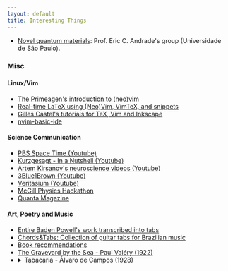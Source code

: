 ```yaml
---
layout: default
title: Interesting Things
---
```


 

 * <a target="_blank" href="https://sites.google.com/site/castroeandrade/"> Novel quantum materials</a>: Prof. Eric C. Andrade's group (Universidade de São Paulo).
<h3>Misc</h3>

<h4>Linux/Vim</h4>

- [The Primeagen's introduction to (neo)vim](https://www.youtube.com/watch?v=X6AR2RMB5tE&list=PLm323Lc7iSW_wuxqmKx_xxNtJC_hJbQ7R)
- [Real-time LaTeX using (Neo)Vim, VimTeX, and snippets](https://www.ejmastnak.com/tutorials/vim-latex/intro/)
- [Gilles Castel's tutorials for TeX, Vim and Inkscape](https://www.ejmastnak.com/tutorials/vim-latex/intro/">)
- [nvim-basic-ide](https://github.com/LunarVim/nvim-basic-ide)

<h4>Science Communication</h4>

- [PBS Space Time (Youtube)](https://www.youtube.com/@pbsspacetime) 
- [Kurzgesagt - In a Nutshell (Youtube)](https://www.youtube.com/@kurzgesagt)
- [Artem Kirsanov's neuroscience videos (Youtube)](https://www.youtube.com/@ArtemKirsanov)
- [3Blue1Brown (Youtube)](https://www.youtube.com/@3blue1brown)
- [Veritasium (Youtube)](https://www.youtube.com/@veritasium)
- [McGill Physics Hackathon](https://www.physics.mcgill.ca/hackathon/)
- [Quanta Magazine](https://www.quantamagazine.org/)


<h4>Art, Poetry and Music</h4>
  <ul>
  <li><a href="https://www.brazil-on-guitar.de/home.html">Entire Baden Powell's work transcribed into tabs</a></li>
  <li><a href="https://chordsandtabs.pagesperso-orange.fr/">Chords&Tabs: Collection of guitar tabs for Brazilian music</a></li>
  <li><a href="https://www.goodreads.com/review/list/117614351-jo-o-augusto-sobral-da-silva?shelf=favorites">Book recommendations</a></li>
    <li><a href="https://hellopoetry.com/poem/4511459/paul-valery-translation-of-the-graveyard-by-the-sea/">The Graveyard by the Sea - Paul Valéry (1922)</a></li>
  <li>
    <details>
      <summary>Tabacaria - Álvaro de Campos (1928)</summary>
      <p>Tabacaria is a poem by Álvaro de Campos, a heteronym of the Portuguese poet Fernando Pessoa. <a href="https://www.youtube.com/watch?v=a1IBpsuCI14">Here</a> is a brilliant interpretation by Antônio Abumjara.
      <blockquote>
        <p>
          
    Não sou nada.
    Nunca serei nada.
    Não posso querer ser nada.
    À parte isso, tenho em mim todos os sonhos do mundo.
    Janelas do meu quarto,
    Do meu quarto de um dos milhões do mundo que ninguém sabe quem é
    (E se soubessem quem é, o que saberiam?),
    Dais para o mistério de uma rua cruzada constantemente por gente,
    Para uma rua inacessível a todos os pensamentos,
    Real, impossivelmente real, certa, desconhecidamente certa,
    Com o mistério das coisas por baixo das pedras e dos seres,
    Com a morte a pôr umidade nas paredes e cabelos brancos nos homens,
    Com o Destino a conduzir a carroça de tudo pela estrada de nada.

    Estou hoje vencido, como se soubesse a verdade.
    Estou hoje lúcido, como se estivesse para morrer,
    E não tivesse mais irmandade com as coisas
    Senão uma despedida, tornando-se esta casa e este lado da rua
    A fileira de carruagens de um comboio, e uma partida apitada
    De dentro da minha cabeça,
    E uma sacudidela dos meus nervos e um ranger de ossos na ida.

    Estou hoje perplexo, como quem pensou e achou e esqueceu.
    Estou hoje dividido entre a lealdade que devo
    À Tabacaria do outro lado da rua, como coisa real por fora,
    E à sensação de que tudo é sonho, como coisa real por dentro.

    Falhei em tudo.
    Como não fiz propósito nenhum, talvez tudo fosse nada.
    A aprendizagem que me deram,
    Desci dela pela janela das traseiras da casa.
    Fui até ao campo com grandes propósitos.
    Mas lá encontrei só ervas e árvores,
    E quando havia gente era igual à outra.
    Saio da janela, sento-me numa cadeira. Em que hei de pensar?

    Que sei eu do que serei, eu que não sei o que sou?
    Ser o que penso? Mas penso tanta coisa!
    E há tantos que pensam ser a mesma coisa que não pode haver tantos!
    Gênio? Neste momento
    Cem mil cérebros se concebem em sonho gênios como eu,
    E a história não marcará, quem sabe?, nem um,
    Nem haverá senão estrume de tantas conquistas futuras.
    Não, não creio em mim.
    Em todos os manicômios há doidos malucos com tantas certezas!
    Eu, que não tenho nenhuma certeza, sou mais certo ou menos certo?
    Não, nem em mim...
    Em quantas mansardas e não-mansardas do mundo
    Não estão nesta hora gênios-para-si-mesmos sonhando?
    Quantas aspirações altas e nobres e lúcidas -
    Sim, verdadeiramente altas e nobres e lúcidas -,
    E quem sabe se realizáveis,
    Nunca verão a luz do sol real nem acharão ouvidos de gente?
    O mundo é para quem nasce para o conquistar
    E não para quem sonha que pode conquistá-lo, ainda que tenha razão.
    Tenho sonhado mais que o que Napoleão fez.
    Tenho apertado ao peito hipotético mais humanidades do que Cristo,
    Tenho feito filosofias em segredo que nenhum Kant escreveu.
    Mas sou, e talvez serei sempre, o da mansarda,
    Ainda que não more nela;
    Serei sempre o que não nasceu para isso;
    Serei sempre só o que tinha qualidades;
    Serei sempre o que esperou que lhe abrissem a porta ao pé de uma parede sem porta,
    E cantou a cantiga do Infinito numa capoeira,
    E ouviu a voz de Deus num poço tapado.
    Crer em mim? Não, nem em nada.
    Derrame-me a Natureza sobre a cabeça ardente
    O seu sol, a sua chuva, o vento que me acha o cabelo,
    E o resto que venha se vier, ou tiver que vir, ou não venha.
    Escravos cardíacos das estrelas,
    Conquistámos todo o mundo antes de nos levantar da cama;
    Mas acordamos e ele é opaco,
    Levantamo-nos e ele é alheio,
    Saímos de casa e ele é a terra inteira,
    Mais o sistema solar e a Via Láctea e o Indefinido.

    (Come chocolates, pequena;
    Come chocolates!
    Olha que não há mais metafísica no mundo senão chocolates.
    Olha que as religiões todas não ensinam mais que a confeitaria.
    Come, pequena suja, come!
    Pudesse eu comer chocolates com a mesma verdade com que comes!
    Mas eu penso e, ao tirar o papel de prata, que é de folha de estanho,
    Deito tudo para o chão, como tenho deitado a vida.)

    Mas ao menos fica da amargura do que nunca serei
    A caligrafia rápida destes versos,
    Pórtico partido para o Impossível.
    Mas ao menos consagro a mim mesmo um desprezo sem lágrimas,
    Nobre ao menos no gesto largo com que atiro
    A roupa suja que sou, em rol, pra o decurso das coisas,
    E fico em casa sem camisa.

    (Tu, que consolas, que não existes e por isso consolas,
    Ou deusa grega, concebida como estátua que fosse viva,
    Ou patrícia romana, impossivelmente nobre e nefasta,
    Ou princesa de trovadores, gentilíssima e colorida,
    Ou marquesa do século dezoito, decotada e longínqua,
    Ou cocote célebre do tempo dos nossos pais,
    Ou não sei quê moderno - não concebo bem o quê -
    Tudo isso, seja o que for, que sejas, se pode inspirar que inspire!
    Meu coração é um balde despejado.
    Como os que invocam espíritos invocam espíritos invoco
    A mim mesmo e não encontro nada.
    Chego à janela e vejo a rua com uma nitidez absoluta.
    Vejo as lojas, vejo os passeios, vejo os carros que passam,
    Vejo os entes vivos vestidos que se cruzam,
    Vejo os cães que também existem,
    E tudo isto me pesa como uma condenação ao degredo,
    E tudo isto é estrangeiro, como tudo.)

    Vivi, estudei, amei e até cri,
    E hoje não há mendigo que eu não inveje só por não ser eu.
    Olho a cada um os andrajos e as chagas e a mentira,
    E penso: talvez nunca vivesses nem estudasses nem amasses nem cresses
    (Porque é possível fazer a realidade de tudo isso sem fazer nada disso);
    Talvez tenhas existido apenas, como um lagarto a quem cortam o rabo
    E que é rabo para aquém do lagarto remexidamente

    Fiz de mim o que não soube
    E o que podia fazer de mim não o fiz.
    O dominó que vesti era errado.
    Conheceram-me logo por quem não era e não desmenti, e perdi-me.
    Quando quis tirar a máscara,
    Estava pegada à cara.
    Quando a tirei e me vi ao espelho,
    Já tinha envelhecido.
    Estava bêbado, já não sabia vestir o dominó que não tinha tirado.
    Deitei fora a máscara e dormi no vestiário
    Como um cão tolerado pela gerência
    Por ser inofensivo
    E vou escrever esta história para provar que sou sublime.

    Essência musical dos meus versos inúteis,
    Quem me dera encontrar-me como coisa que eu fizesse,
    E não ficasse sempre defronte da Tabacaria de defronte,
    Calcando aos pés a consciência de estar existindo,
    Como um tapete em que um bêbado tropeça
    Ou um capacho que os ciganos roubaram e não valia nada.

    Mas o Dono da Tabacaria chegou à porta e ficou à porta.
    Olho-o com o desconforto da cabeça mal voltada
    E com o desconforto da alma mal-entendendo.
    Ele morrerá e eu morrerei.
    Ele deixará a tabuleta, eu deixarei os versos.
    A certa altura morrerá a tabuleta também, os versos também.
    Depois de certa altura morrerá a rua onde esteve a tabuleta,
    E a língua em que foram escritos os versos.
    Morrerá depois o planeta girante em que tudo isto se deu.
    Em outros satélites de outros sistemas qualquer coisa como gente
    Continuará fazendo coisas como versos e vivendo por baixo de coisas como tabuletas,
    Sempre uma coisa defronte da outra,
    Sempre uma coisa tão inútil como a outra,
    Sempre o impossível tão estúpido como o real,
    Sempre o mistério do fundo tão certo como o sono de mistério da superfície,
    Sempre isto ou sempre outra coisa ou nem uma coisa nem outra.

    Mas um homem entrou na Tabacaria (para comprar tabaco?)
    E a realidade plausível cai de repente em cima de mim.
    Semiergo-me enérgico, convencido, humano,
    E vou tencionar escrever estes versos em que digo o contrário.

    Acendo um cigarro ao pensar em escrevê-los
    E saboreio no cigarro a libertação de todos os pensamentos.
    Sigo o fumo como uma rota própria,
    E gozo, num momento sensitivo e competente,
    A libertação de todas as especulações
    E a consciência de que a metafísica é uma consequência de estar mal disposto.

    Depois deito-me para trás na cadeira
    E continuo fumando.
    Enquanto o Destino mo conceder, continuarei fumando.

    (Se eu casasse com a filha da minha lavadeira
    Talvez fosse feliz.)
    Visto isto, levanto-me da cadeira. Vou à janela.

    O homem saiu da Tabacaria (metendo troco na algibeira das calças?).
    Ah, conheço-o; é o Esteves sem metafísica.
    (O Dono da Tabacaria chegou à porta.)
    Como por um instinto divino o Esteves voltou-se e viu-me.
    Acenou-me adeus, gritei-lhe Adeus ó Esteves!, e o universo
    Reconstruiu-se-me sem ideal nem esperança, e o Dono da Tabacaria sorriu.</p>
      </blockquote>
    </details>
  </li>
</ul>

<!--
<h1>Non-physics (directly) related topics</h1>

<ul>
  <li> <a target="_blank" href="https://historyofphilosophy.net/">History of Philosophy without any gaps</a>: A beautiful initiative by Prof. Peter Adamson from LMU and King's College to display the history of knowledge (ancient, medieval and modern philosophy).
  </li>
    <li> <a target="_blank" href="http://brazil-on-guitar.de/tabs.html">Baden Powell's collection</a>: If you play guitar and happen to enjoy brazilian music, here you can find all transcripts for Baden's discography. This <a target="_blank" href="https://chordsandtabs.pagesperso-orange.fr/">website </a> is also quite good. 
  </li>
  </ul>
 -->
